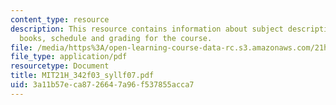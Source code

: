 ```yaml
---
content_type: resource
description: This resource contains information about subject description, assignments,
  books, schedule and grading for the course.
file: /media/https%3A/open-learning-course-data-rc.s3.amazonaws.com/21h-342-the-royal-family-fall-2003/3a11b57eca8726647a96f537855acca7_MIT21H_342f03_syllf07.pdf
file_type: application/pdf
resourcetype: Document
title: MIT21H_342f03_syllf07.pdf
uid: 3a11b57e-ca87-2664-7a96-f537855acca7
---
```

